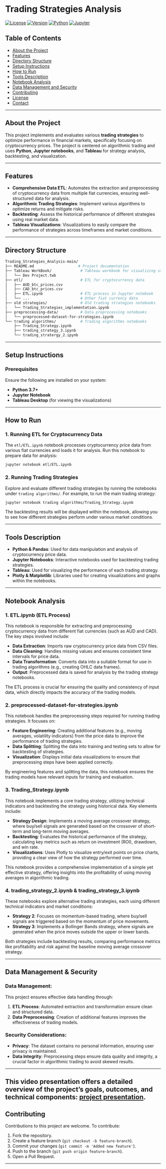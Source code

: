 

# Trading Strategies Analysis

[![License](https://img.shields.io/github/license/your-username/trading-strategies-analysis)](LICENSE)
[![Version](https://img.shields.io/badge/version-1.0.0-blue)](https://github.com/your-username/trading-strategies-analysis)
[![Python](https://img.shields.io/badge/Python-3.7%2B-brightgreen)](https://www.python.org/)
[![Jupyter](https://img.shields.io/badge/Jupyter-Notebook-orange)](https://jupyter.org/)

## Table of Contents

- [About the Project](#about-the-project)
- [Features](#features)
- [Directory Structure](#directory-structure)
- [Setup Instructions](#setup-instructions)
- [How to Run](#how-to-run)
- [Tools Description](#tools-description)
- [Notebook Analysis](#notebook-analysis)
- [Data Management and Security](#data-management-and-security) 
- [Contributing](#contributing)
- [License](#license)
- [Contact](#contact)

---

## About the Project

This project implements and evaluates various **trading strategies** to optimize performance in financial markets, specifically focusing on cryptocurrency prices. The project is centered on algorithmic trading and uses **Python**, **Jupyter notebooks**, and **Tableau** for strategy analysis, backtesting, and visualization.

---

## Features

- **Comprehensive Data ETL**: Automates the extraction and preprocessing of cryptocurrency data from multiple fiat currencies, ensuring well-structured data for analysis.
- **Algorithmic Trading Strategies**: Implement various algorithms to optimize returns and mitigate risks.
- **Backtesting**: Assess the historical performance of different strategies using real market data.
- **Tableau Visualizations**: Visualizations to easily compare the performance of strategies across timeframes and market conditions.

---

## Directory Structure

```bash
Trading_Strategies_Analysis-main/
├── README.md                    # Project documentation
├── Tableau WorkBook/             # Tableau workbook for visualizing strategy results
│   └── Dev Project.twb
├── etl/                          # ETL for cryptocurrency data
│   ├── AUD_btc_prices.csv
│   ├── CAD_btc_prices.csv
│   ├── ETL.ipynb                 # ETL process in Jupyter notebook
│   └── ...                       # Other fiat currency data
├── old strategies/               # Old trading strategies notebooks
│   └── Trading_Strategies_implementation.ipynb
├── preproccessing-data/          # Data preprocessing notebooks
│   └── preprocessed-dataset-for-strategies.ipynb
└── trading algorithms/           # Trading algorithms notebooks
    ├── Trading_Strategy.ipynb
    ├── trading_strategy_3.ipynb
    └── trading_stratergy_2.ipynb
```

---

## Setup Instructions

### Prerequisites

Ensure the following are installed on your system:

- **Python 3.7+**
- **Jupyter Notebook**
- **Tableau Desktop** (for viewing the visualizations)

---

## How to Run

### 1. Running ETL for Cryptocurrency Data

The `etl/ETL.ipynb` notebook processes cryptocurrency price data from various fiat currencies and loads it for analysis. Run this notebook to prepare data for analysis:

```bash
jupyter notebook etl/ETL.ipynb
```

### 2. Running Trading Strategies

Explore and evaluate different trading strategies by running the notebooks under `trading algorithms/`. For example, to run the main trading strategy:

```bash
jupyter notebook trading algorithms/Trading_Strategy.ipynb
```

The backtesting results will be displayed within the notebook, allowing you to see how different strategies perform under various market conditions.

---

## Tools Description

- **Python & Pandas**: Used for data manipulation and analysis of cryptocurrency price data.
- **Jupyter Notebooks**: Interactive notebooks used for backtesting trading strategies.
- **Tableau**: Used for visualizing the performance of each trading strategy.
- **Plotly & Matplotlib**: Libraries used for creating visualizations and graphs within the notebooks.

---

## Notebook Analysis

### 1. **ETL.ipynb (ETL Process)**

This notebook is responsible for extracting and preprocessing cryptocurrency data from different fiat currencies (such as AUD and CAD). The key steps involved include:

- **Data Extraction**: Imports raw cryptocurrency price data from CSV files.
- **Data Cleaning**: Handles missing values and ensures consistent time intervals for price data.
- **Data Transformation**: Converts data into a suitable format for use in trading algorithms (e.g., creating OHLC data frames).
- **Output**: Preprocessed data is saved for analysis by the trading strategy notebooks.

The ETL process is crucial for ensuring the quality and consistency of input data, which directly impacts the accuracy of the trading models.

### 2. **preprocessed-dataset-for-strategies.ipynb**

This notebook handles the preprocessing steps required for running trading strategies. It focuses on:

- **Feature Engineering**: Creating additional features (e.g., moving averages, volatility indicators) from the price data to improve the performance of trading strategies.
- **Data Splitting**: Splitting the data into training and testing sets to allow for backtesting of strategies.
- **Visualization**: Displays initial data visualizations to ensure that preprocessing steps have been applied correctly.

By engineering features and splitting the data, this notebook ensures the trading models have relevant inputs for training and evaluation.

### 3. **Trading_Strategy.ipynb**

This notebook implements a core trading strategy, utilizing technical indicators and backtesting the strategy using historical data. Key elements include:

- **Strategy Design**: Implements a moving average crossover strategy, where buy/sell signals are generated based on the crossover of short-term and long-term moving averages.
- **Backtesting**: Evaluates the historical performance of the strategy, calculating key metrics such as return on investment (ROI), drawdown, and win rate.
- **Visualizations**: Uses Plotly to visualize entry/exit points on price charts, providing a clear view of how the strategy performed over time.

This notebook provides a comprehensive implementation of a simple yet effective strategy, offering insights into the profitability of using moving averages in algorithmic trading.

### 4. **trading_strategy_2.ipynb & trading_strategy_3.ipynb**

These notebooks explore alternative trading strategies, each using different technical indicators and market conditions:

- **Strategy 2**: Focuses on momentum-based trading, where buy/sell signals are triggered based on the momentum of price movements.
- **Strategy 3**: Implements a Bollinger Bands strategy, where signals are generated when the price moves outside the upper or lower bands.

Both strategies include backtesting results, comparing performance metrics like profitability and risk against the baseline moving average crossover strategy.

---

## Data Management & Security

### **Data Management**:
This project ensures effective data handling through:
1. **ETL Process**: Automated extraction and transformation ensure clean and structured data.
2. **Data Preprocessing**: Creation of additional features improves the effectiveness of trading models.

### **Security Considerations**:
- **Privacy**: The dataset contains no personal information, ensuring user privacy is maintained.
- **Data Integrity**: Preprocessing steps ensure data quality and integrity, a crucial factor in algorithmic trading to avoid skewed results.

---


This video presentation offers a detailed overview of the project’s goals, outcomes, and technical components: [project presentation](https://github.com/Ankush2201/Trading_Strategie_Analysis/assets/79956433/af980674-1304-4cea-a7bd-0280ac5857c7).
---
## Contributing

Contributions to this project are welcome. To contribute:
1. Fork the repository.
2. Create a feature branch (`git checkout -b feature-branch`).
3. Commit your changes (`git commit -m 'Added new feature'`).
4. Push to the branch (`git push origin feature-branch`).
5. Open a Pull Request.

---

